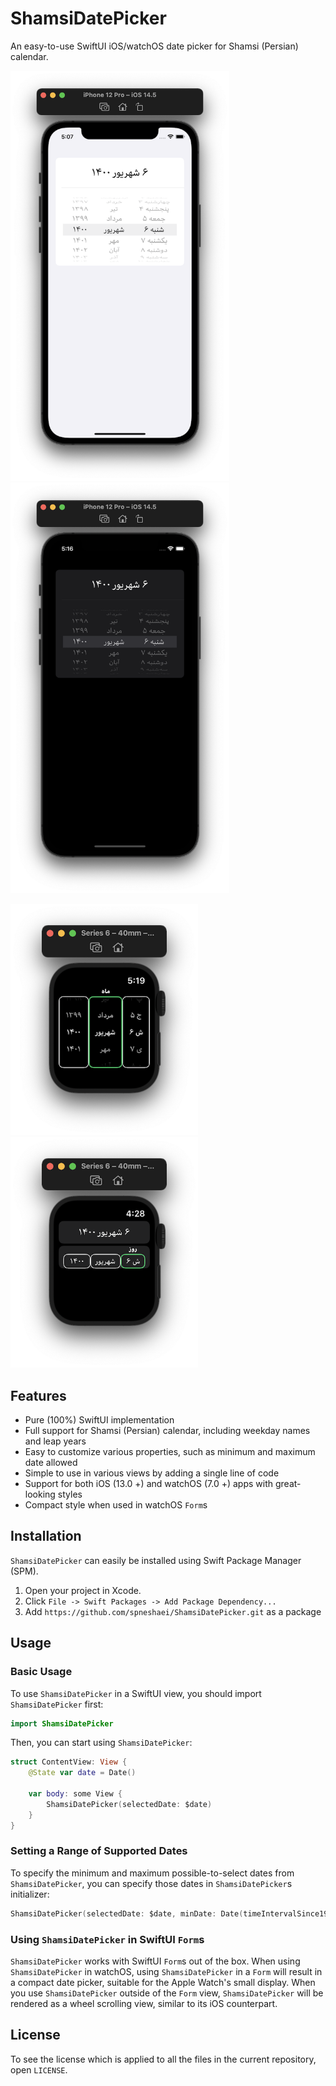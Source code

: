 # ShamsiDatePicker

An easy-to-use SwiftUI iOS/watchOS date picker for Shamsi (Persian) calendar.

<p float="left">
<img alt="ShamsiDatePicker in iOS" src="images/iPhone.png?raw=true" width="350" />
<img alt="ShamsiDatePicker in iOS with Dark Mode" src="images/iPhoneDark.png?raw=true" width="350" />
</p>
<p float="left">
<img alt="ShamsiDatePicker in Apple Watch" src="images/Watch.png?raw=true" width="300" />
<img alt="ShamsiDatePicker in Apple Watch used in a `Form` view" src="images/WatchForm.png?raw=true" width="300" />
</p>

## Features

- Pure (100%) SwiftUI implementation
- Full support for Shamsi (Persian) calendar, including weekday names and leap years 
- Easy to customize various properties, such as minimum and maximum date allowed
- Simple to use in various views by adding a single line of code
- Support for both iOS (13.0 +) and watchOS (7.0 +) apps with great-looking styles
- Compact style when used in watchOS `Form`s

## Installation

`ShamsiDatePicker` can easily be installed using Swift Package Manager (SPM).

1. Open your project in Xcode.
2. Click `File -> Swift Packages -> Add Package Dependency...`
3. Add `https://github.com/spneshaei/ShamsiDatePicker.git` as a package

## Usage

### Basic Usage

To use `ShamsiDatePicker` in a SwiftUI view, you should import `ShamsiDatePicker` first:
```Swift
import ShamsiDatePicker
```
Then, you can start using `ShamsiDatePicker`:
```Swift
struct ContentView: View {
    @State var date = Date()
    
    var body: some View {
        ShamsiDatePicker(selectedDate: $date)
    }
}
```
### Setting a Range of Supported Dates

To specify the minimum and maximum possible-to-select dates from `ShamsiDatePicker`, you can specify those dates in `ShamsiDatePicker`s initializer:
```Swift
ShamsiDatePicker(selectedDate: $date, minDate: Date(timeIntervalSince1970: 0), maxDate: Date())
```

### Using `ShamsiDatePicker` in SwiftUI `Form`s

`ShamsiDatePicker` works with SwiftUI `Form`s out of the box. When using `ShamsiDatePicker` in watchOS, using `ShamsiDatePicker` in a `Form` will result in a compact date picker, suitable for the Apple Watch's small display. When you use `ShamsiDatePicker` outside of the `Form` view, `ShamsiDatePicker` will be rendered as a wheel scrolling view, similar to its iOS counterpart.

## License

To see the license which is applied to all the files in the current repository, open `LICENSE`. 
